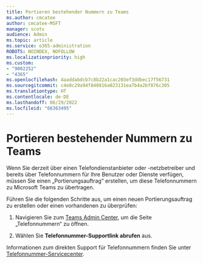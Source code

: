 ```yaml
---
title: Portieren bestehender Nummern zu Teams
ms.author: cmcatee
author: cmcatee-MSFT
manager: scotv
audience: Admin
ms.topic: article
ms.service: o365-administration
ROBOTS: NOINDEX, NOFOLLOW
ms.localizationpriority: high
ms.custom:
- "9002252"
- "4365"
ms.openlocfilehash: 4aaddabdcb7c8b22a1cac203ef3ddbec17f56731
ms.sourcegitcommit: c4e8c29a94f840816a023131ea7b4a2bf876c305
ms.translationtype: HT
ms.contentlocale: de-DE
ms.lasthandoff: 06/29/2022
ms.locfileid: "66363495"
---
```

# <a name="port-existing-numbers-to-teams"></a>Portieren bestehender Nummern zu Teams

Wenn Sie derzeit über einen Telefondienstanbieter oder -netzbetreiber und bereits über Telefonnummern für Ihre Benutzer oder Dienste verfügen, müssen Sie einen „Portierungsauftrag“ erstellen, um diese Telefonnummern zu Microsoft Teams zu übertragen.  

Führen Sie die folgenden Schritte aus, um einen neuen Portierungsauftrag zu erstellen oder einen vorhandenen zu überprüfen: 

1. Navigieren Sie zum [Teams Admin Center](https://admin.teams.microsoft.com/phone-numbers), um die Seite „Telefonnummern“ zu öffnen. 

1. Wählen Sie **Telefonnummer-Supportlink abrufen** aus. 

Informationen zum direkten Support für Telefonnummern finden Sie unter [Telefonnummer-Servicecenter](https://pstnsd.powerappsportals.com/).  
